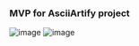 ### MVP for AsciiArtify project

![image](https://github.com/ibayro/AsciiArtify/assets/104074570/5c990593-cd45-4eba-9b13-fe884f51db69)
![image](https://github.com/ibayro/AsciiArtify/assets/104074570/6b46fde1-775b-4ca9-8dc8-8f31c0251bc9)

